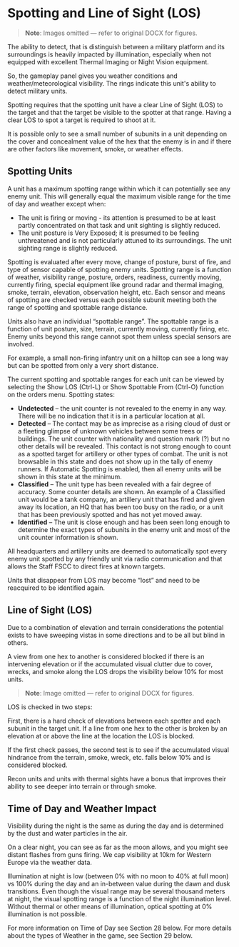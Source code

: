 # Spotting and Line of Sight \(LOS\)

> **Note**: Images omitted — refer to original DOCX for figures.


The ability to detect, that is distinguish between a military platform and its surroundings is heavily impacted by illumination, especially when not equipped with excellent Thermal Imaging or Night Vision equipment\.

So, the gameplay panel gives you weather conditions and weather/meteorological visibility\. The rings indicate this unit's ability to detect military units\.

Spotting requires that the spotting unit have a clear Line of Sight \(LOS\) to the target and that the target be visible to the spotter at that range\. Having a clear LOS to spot a target is required to shoot at it\. 

It is possible only to see a small number of subunits in a unit depending on the cover and concealment value of the hex that the enemy is in and if there are other factors like movement, smoke, or weather effects\.

## Spotting Units

A unit has a maximum spotting range within which it can potentially see any enemy unit\. This will generally equal the maximum visible range for the time of day and weather except when: 

- The unit is firing or moving \- its attention is presumed to be at least partly concentrated on that task and unit sighting is slightly reduced\. 
- The unit posture is Very Exposed; it is presumed to be feeling unthreatened and is not particularly attuned to its surroundings\. The unit sighting range is slightly reduced\. 

Spotting is evaluated after every move, change of posture, burst of fire, and type of sensor capable of spotting enemy units\. Spotting range is a function of weather, visibility range, posture, orders, readiness, currently moving, currently firing, special equipment like ground radar and thermal imaging, smoke, terrain, elevation, observation height, etc\. Each sensor and means of spotting are checked versus each possible subunit meeting both the range of spotting and spottable range distance\.

Units also have an individual “spottable range”\. The spottable range is a function of unit posture, size, terrain, currently moving, currently firing, etc\. Enemy units beyond this range cannot spot them unless special sensors are involved\.

For example, a small non\-firing infantry unit on a hilltop can see a long way but can be spotted from only a very short distance\. 

The current spotting and spottable ranges for each unit can be viewed by selecting the Show LOS \(Ctrl\-L\) or Show Spottable From \(Ctrl\-O\) function on the orders menu\. Spotting states: 

- __Undetected__ – the unit counter is not revealed to the enemy in any way\. There will be no indication that it is in a particular location at all\. 
- __Detected__ – The contact may be as imprecise as a rising cloud of dust or a fleeting glimpse of unknown vehicles between some trees or buildings\. The unit counter with nationality and question mark \(?\) but no other details will be revealed\. This contact is not strong enough to count as a spotted target for artillery or other types of combat\. The unit is not browsable in this state and does not show up in the tally of enemy runners\. If Automatic Spotting is enabled, then all enemy units will be shown in this state at the minimum\. 
- __Classified__ – The unit type has been revealed with a fair degree of accuracy\. Some counter details are shown\. An example of a Classified unit would be a tank company, an artillery unit that has fired and given away its location, an HQ that has been too busy on the radio, or a unit that has been previously spotted and has not yet moved away\. 
- __Identified__ – The unit is close enough and has been seen long enough to determine the exact types of subunits in the enemy unit and most of the unit counter information is shown\. 

All headquarters and artillery units are deemed to automatically spot every enemy unit spotted by any friendly unit via radio communication and that allows the Staff FSCC to direct fires at known targets\.

Units that disappear from LOS may become “lost” and need to be reacquired to be identified again\.

## Line of Sight \(LOS\) 

Due to a combination of elevation and terrain considerations the potential exists to have sweeping vistas in some directions and to be all but blind in others\.

A view from one hex to another is considered blocked if there is an intervening elevation or if the accumulated visual clutter due to cover, wrecks, and smoke along the LOS drops the visibility below 10% for most units\.

> **Note**: Image omitted — refer to original DOCX for figures.



LOS is checked in two steps: 

First, there is a hard check of elevations between each spotter and each subunit in the target unit\. If a line from one hex to the other is broken by an elevation at or above the line at the location the LOS is blocked\. 

If the first check passes, the second test is to see if the accumulated visual hindrance from the terrain, smoke, wreck, etc\. falls below 10% and is considered blocked\. 

Recon units and units with thermal sights have a bonus that improves their ability to see deeper into terrain or through smoke\.

## Time of Day and Weather Impact

Visibility during the night is the same as during the day and is determined by the dust and water particles in the air\.

On a clear night, you can see as far as the moon allows, and you might see distant flashes from guns firing\. We cap visibility at 10km for Western Europe via the weather data\.

Illumination at night is low \(between 0% with no moon to 40% at full moon\) vs 100% during the day and an in\-between value during the dawn and dusk transitions\. Even though the visual range may be several thousand meters at night, the visual spotting range is a function of the night illumination level\. Without thermal or other means of illumination, optical spotting at 0% illumination is not possible\.

For more information on Time of Day see Section 28 below\. For more details about the types of Weather in the game, see Section 29 below\.

